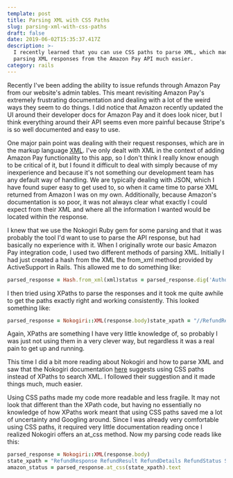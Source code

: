 ```yaml
---
template: post
title: Parsing XML with CSS Paths
slug: parsing-xml-with-css-paths
draft: false
date: 2019-06-02T15:35:37.417Z
description: >-
  I recently learned that you can use CSS paths to parse XML, which made my work
  parsing XML responses from the Amazon Pay API much easier.
category: rails
---
```


Recently I've been adding the ability to issue refunds through Amazon Pay from our website's admin tables. This meant revisiting Amazon Pay's extremely frustrating documentation and dealing with a lot of the weird ways they seem to do things. I did notice that Amazon recently updated the UI around their developer docs for Amazon Pay and it does look nicer, but I think everything around their API seems even more painful because Stripe's is so well documented and easy to use.

One major pain point was dealing with their request responses, which are in the markup language [XML](https://en.wikipedia.org/wiki/XML). I've only dealt with XML in the context of adding Amazon Pay functionality to this app, so I don't think I really know enough to be critical of it, but I found it difficult to deal with simply because of my inexperience and because it's not something our development team has any default way of handling. We are typically dealing with JSON, which I have found super easy to get used to, so when it came time to parse XML returned from Amazon I was on my own. Additionally, because Amazon's documentation is so poor, it was not always clear what exactly I could expect from their XML and where all the information I wanted would be located within the response.

I knew that we use the Nokogiri Ruby gem for some parsing and that it was probably the tool I'd want to use to parse the API response, but had basically no experience with it. When I originally wrote our basic Amazon Pay integration code, I used two different methods of parsing XML. Initially I had just created a hash from the XML the from_xml method provided by ActiveSupport in Rails. This allowed me to do something like:

```ruby
parsed_response = Hash.from_xml(xml)status = parsed_response.dig('AuthorizeResponse', 'AuthorizeResult', 'AuthorizationDetails', 'AuthorizationStatus')
```

I then tried using XPaths to parse the responses and it took me quite awhile to get the paths exactly right and working consistently. This looked something like:

```ruby
parsed_response = Nokogiri::XML(response.body)state_xpath = "//RefundResponse//RefundResult//RefundDetails//RefundStatus//State"amazon_status = parsed_response.at_xpath(state_xpath).content
```

Again, XPaths are something I have very little knowledge of, so probably I was just not using them in a very clever way, but regardless it was a real pain to get up and running.

This time I did a bit more reading about Nokogiri and how to parse XML and saw that the Nokogiri documentation [here](https://nokogiri.org/tutorials/searching_a_xml_html_document.html) suggests using CSS paths instead of XPaths to search XML. I followed their suggestion and it made things much, much easier.

Using CSS paths made my code more readable and less fragile. It may not look that different than the XPath code, but having no essentially no knowledge of how XPaths work meant that using CSS paths saved me a lot of uncertainty and Googling around. Since I was already very comfortable using CSS paths, it required very little documentation reading once I realized Nokogiri offers an at_css method. Now my parsing code reads like this:

```ruby
parsed_response = Nokogiri::XML(response.body)
state_xpath = "RefundResponse RefundResult RefundDetails RefundStatus State"
amazon_status = parsed_response.at_css(state_xpath).text
```
